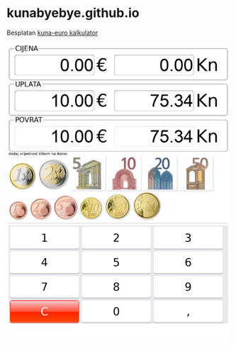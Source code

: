 # kunabyebye.github.io
Besplatan [kuna-euro kalkulator](https://kunabyebye.github.io/)

[![Screenshot](/images/kunabyebye.png?raw=true "Screenshot")](https://kunabyebye.github.io/)
